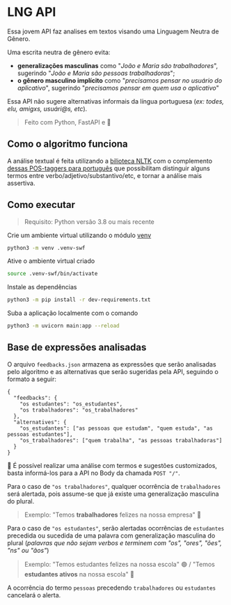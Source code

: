 # LNG API

Essa jovem API faz analises em textos visando uma Linguagem Neutra de Gênero.

Uma escrita neutra de gênero evita: 
- **generalizações masculinas** como  "_João e Maria são trabalhadores_", sugerindo "_João e Maria são pessoas trabalhadoras_";
- **o gênero masculino implícito** como "_precisamos pensar no usuário do aplicativo_", sugerindo "_precisamos pensar em quem usa o aplicativo_"

Essa API não sugere alternativas informais da língua portuguesa (_ex: todes, elu, amigxs, usuári@s, etc_).


> Feito com Python, FastAPI e 💚

## Como o algoritmo funciona 

A análise textual é feita utilizando a [bilioteca NLTK](https://www.nltk.org/) com o complemento [dessas POS-taggers para português](https://github.com/inoueMashuu/POS-tagger-portuguese-nltk) que possibilitam distinguir alguns termos entre verbo/adjetivo/substantivo/etc, e tornar a análise mais assertiva.


## Como executar
> Requisito: Python versão 3.8 ou mais recente

Crie um ambiente virtual utilizando o módulo [venv](https://docs.python.org/pt-br/3/library/venv.html)

```bash
python3 -m venv .venv-swf
```

Ative o ambiente virtual criado

```bash
source .venv-swf/bin/activate
```

Instale as dependências

```bash
python3 -m pip install -r dev-requirements.txt
```

Suba a aplicação localmente com o comando

```bash
python3 -m uvicorn main:app --reload
```

## Base de expressões analisadas

O arquivo `feedbacks.json` armazena as expressões que serão analisadas pelo algoritmo e as alternativas que serão sugeridas pela API, seguindo o formato a seguir:

```
{
  "feedbacks": {
    "os estudantes": "os_estudantes",
    "os trabalhadores": "os_trabalhadores"
  },
  "alternatives": {
    "os_estudantes": ["as pessoas que estudam", "quem estuda", "as pessoas estudantes"],
    "os_trabalhadores": ["quem trabalha", "as pessoas trabalhadoras"]
  }
}
```

👀 É possível realizar uma análise com termos e sugestões customizados, basta informá-los para a API no Body da chamada `POST "/"`. 

Para o caso de `"os trabalhadores"`, qualquer ocorrência de `trabalhadores` será alertada, pois assume-se que já existe uma generalização masculina do plural. 
> Exemplo: "Temos **trabalhadores** felizes na nossa empresa" 🔴

Para o caso de `"os estudantes"`, serão alertadas ocorrências de `estudantes` precedida ou sucedida de uma palavra com generalização masculina do plural (_palavras que não sejam verbos e terminem com "os", "ores", "ões", "ns" ou "ãos"_)
> Exemplo: "Temos estudantes felizes na nossa escola" 🟢 / "Temos **estudantes ativos** na nossa escola" 🔴

A ocorrência do termo `pessoas` precedendo `trabalhadores` ou `estudantes` cancelará o alerta.
